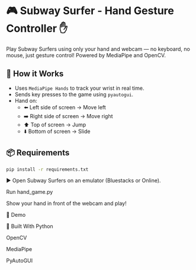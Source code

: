 # 🎮 Subway Surfer - Hand Gesture Controller ✋

Play Subway Surfers using only your hand and webcam — no keyboard, no mouse, just gesture control! Powered by MediaPipe and OpenCV.

## 🧠 How it Works
- Uses `MediaPipe Hands` to track your wrist in real time.
- Sends key presses to the game using `pyautogui`.
- Hand on:
  - ⬅️ Left side of screen → Move left
  - ➡️ Right side of screen → Move right
  - ⬆️ Top of screen → Jump
  - ⬇️ Bottom of screen → Slide

## 📦 Requirements
```bash
pip install -r requirements.txt
```
▶️ 
Open Subway Surfers on an emulator (Bluestacks or Online).

Run hand_game.py

Show your hand in front of the webcam and play!

🎥 Demo

<!-- or use a YouTube link -->
🧰 Built With
Python

OpenCV

MediaPipe

PyAutoGUI

